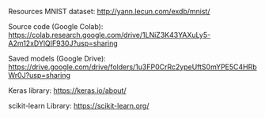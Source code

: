 Resources
  MNIST dataset: http://yann.lecun.com/exdb/mnist/
  
  Source code (Google Colab): https://colab.research.google.com/drive/1LNiZ3K43YAXuLy5-A2m12xDYlQIF930J?usp=sharing
  
  Saved models (Google Drive): https://drive.google.com/drive/folders/1u3FP0CrRc2ypeUftS0mYPE5C4HRbWr0J?usp=sharing
  
  Keras library: https://keras.io/about/
  
  scikit-learn Library: https://scikit-learn.org/
